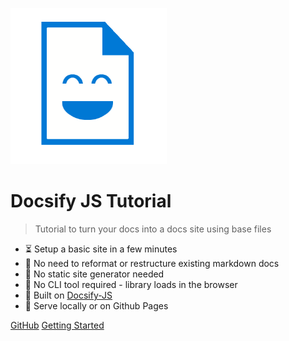 ![icon](_media/docs_face.png)

# Docsify JS Tutorial
> Tutorial to turn your docs into a docs site using base files

- :hourglass_flowing_sand: Setup a basic site in a few minutes
- :open_file_folder: No need to reformat or restructure existing markdown docs
- :pushpin: No static site generator needed
- :hammer: No CLI tool required - library loads in the browser
- :nut_and_bolt: Built on [Docsify-JS](https://docsify.js.org/)
- :pizza: Serve locally or on Github Pages

[GitHub](https://github.com/michaelcurrin/docsify-js-tutorial/)
[Getting Started](#docsify-js-tutorial)
